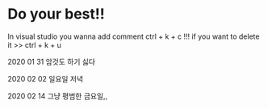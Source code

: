 # Do your best!!

In visual studio you wanna add comment ctrl + k + c !!!
if you want to delete it >> ctrl + k + u


2020 01 31 암것도 하기 싫다

2020 02 02 일요일 저녁

2020 02 14 그냥 평범한 금요일,,
